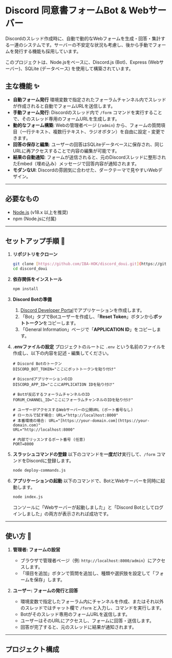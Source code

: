 # Discord 同意書フォームBot & Webサーバー

Discordのスレッド作成時に、自動で動的なWebフォームを生成・回答・集計する一連のシステムです。サーバーの不安定な状況も考慮し、後から手動でフォームを発行する機能も採用しています。

このプロジェクトは、Node.jsをベースに、Discord.js (Bot)、Express (Webサーバー)、SQLite (データベース) を使用して構築されています。



## 主な機能 ✨
* **自動フォーム発行** 環境変数で指定されたフォーラムチャンネル内でスレッドが作成されると自動でフォームURLを送信します。
* **手動フォーム発行**: Discordのスレッド内で `/form` コマンドを実行することで、そのスレッド専用のフォームURLを生成します。
* **動的なフォーム構築**: Webの管理者ページ (`/admin`) から、フォームの質問項目（一行テキスト、複数行テキスト、ラジオボタン）を自由に設定・変更できます。
* **回答の保存と編集**: ユーザーの回答はSQLiteデータベースに保存され、同じURLに再アクセスすることで内容の編集が可能です。
* **結果の自動通知**: フォームが送信されると、元のDiscordスレッドに整形されたEmbed（埋め込み）メッセージで回答内容が通知されます。
* **モダンなUI**: Discordの雰囲気に合わせた、ダークテーマで見やすいWebデザイン。



---
## 必要なもの

* [Node.js](https://nodejs.org/) (v18.x 以上を推奨)
* npm (Node.jsに付属)

---
## セットアップ手順 🚀

1.  **リポジトリをクローン**
    ```bash
    git clone [https://github.com/IBA-HOK/discord_doui.git](https://github.com/IBA-HOK/discord_doui.git)
    cd discord_doui
    ```

2.  **依存関係をインストール**
    ```bash
    npm install
    ```

3.  **Discord Botの準備**
    1.  [Discord Developer Portal](https://discord.com/developers/applications)でアプリケーションを作成します。
    2.  「Bot」タブでBotユーザーを作成し、「**Reset Token**」ボタンから**ボットトークン**をコピーします。
    3.  「General Information」ページで「**APPLICATION ID**」をコピーします。

4.  **.envファイルの設定**
    プロジェクトのルートに `.env` という名前のファイルを作成し、以下の内容を記述・編集してください。

    ```.env
    # Discord Botのトークン
    DISCORD_BOT_TOKEN="ここにボットトークンを貼り付け"
    
    # DiscordアプリケーションのID
    DISCORD_APP_ID="ここにAPPLICATION IDを貼り付け"
    
    # Botが反応するフォーラムチャンネルのID
    FORUM_CHANNEL_ID="ここにフォーラムチャンネルのIDを貼り付け"
    
    # ユーザーがアクセスするWebサーバーの公開URL (ポート番号なし)
    # ローカルで試す場合: URL="http://localhost:8000"
    # 本番環境の場合: URL="[https://your-domain.com](https://your-domain.com)"
    URL="http://localhost:8000"
    
    # 内部でリッスンするポート番号 (任意)
    PORT=8000
    ```

5.  **スラッシュコマンドの登録**
    以下のコマンドを**一度だけ**実行して、`/form` コマンドをDiscordに登録します。
    ```bash
    node deploy-commands.js
    ```

6.  **アプリケーションの起動**
    以下のコマンドで、BotとWebサーバーを同時に起動します。
    ```bash
    node index.js
    ```
    コンソールに「Webサーバーが起動しました」と「Discord Botとしてログインしました」の両方が表示されれば成功です。

---
## 使い方 📝

1.  **管理者: フォームの設営**
    * ブラウザで管理者ページ（例: `http://localhost:8000/admin`）にアクセスします。
    * 「項目を追加」ボタンで質問を追加し、種類や選択肢を設定して「フォームを保存」します。

2.  **ユーザー: フォームの発行と回答**
    * 環境変数で指定したフォーラム内にチャンネルを作成、またはそれ以外のスレッドではチャット欄で `/form` と入力し、コマンドを実行します。
    * Botがそのスレッド専用のフォームURLを返信します。
    * ユーザーはそのURLにアクセスし、フォームに回答・送信します。
    * 回答が完了すると、元のスレッドに結果が通知されます。



---
## プロジェクト構成
